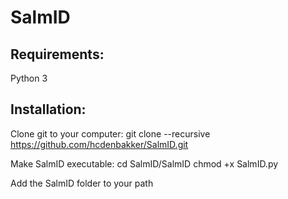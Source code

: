# SalmID

## Requirements:
Python 3

## Installation:
Clone git to your computer:
git clone --recursive https://github.com/hcdenbakker/SalmID.git

Make SalmID executable:
cd SalmID/SalmID
chmod +x SalmID.py

Add the SalmID folder to your path
